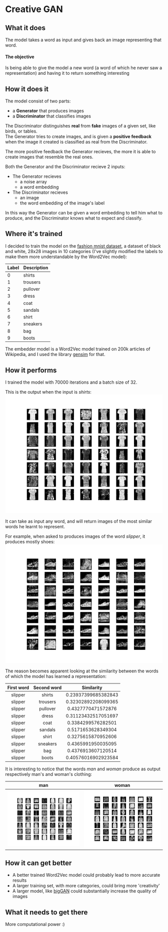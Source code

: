 # Creative GAN

## What it does

The model takes a word as input and gives back an image representing that word.  

#### The objective
Is being able to give the model a new word (a word of which he never saw a representation) and having it to return something interesting

## How it does it

The model consist of two parts:

- a **Generator** that produces images
- a **Discriminator** that classifies images

The Discriminator distinguishes **real** from **fake** images of a given set, like birds, or tables.  
The Generator tries to create images, and is given a **positive feedback** when the image it created is classified as real from the Discriminator.  

The more positive feedback the Generator recieves, the more it is able to create images that resemble the real ones.

Both the Generator and the Discriminator recieve 2 inputs:

- The Generator recieves 
    - a noise array
    - a word embedding
- The Discriminator recieves 
    - an image 
    - the word embedding of the image's label

In this way the Generator can be given a word embedding to tell him what to produce, and the Discriminator knows what to expect and classify.

## Where it's trained

I decided to train the model on the [fashion mnist dataset](https://github.com/zalandoresearch/fashion-mnist), a dataset of black and white, 28x28 images in 10 categories (I've slightly modified the labels to make them more understandable by the Word2Vec model):

| Label | Description |
| --- | --- |
| 0 | shirts |
| 1 | trousers |
| 2 | pullover |
| 3 | dress |
| 4 | coat |
| 5 | sandals |
| 6 | shirt |
| 7 | sneakers |
| 8 | bag |
| 9 | boots |

The embedder model is a Word2Vec model trained on 200k articles of Wikipedia, and I used the library [gensim](https://github.com/RaRe-Technologies/gensim) for that.

## How it performs 

I trained the model with 70000 iterations and a batch size of 32.

This is the output when the input is *shirts*:
![alt text](images/shirts.png)

It can take as input any word, and will return images of the most similar words he learnt to represent.

For example, when asked to produces images of the word *slipper*, it produces mostly shoes:
![slipper](images/slipper.png)

The reason becomes apparent looking at the similarity between the words of which the model has learned a representation:

First word | Second word | Similarity
:---------:|:-----------:|:-------------------:
slipper    | shirts      | 0.23937399685382843
slipper    | trousers    | 0.32302892208099365
slipper    | pullover    | 0.4327770471572876
slipper    | dress       | 0.31123432517051697
slipper    | coat        | 0.3384299576282501
slipper    | sandals     | 0.5171653628349304
slipper    | shirt       | 0.3275615870952606
slipper    | sneakers    | 0.4365991950035095
slipper    | bag         | 0.4376913607120514
slipper    | boots       | 0.40576016902923584

It is interesting to notice that the words *man* and *woman* produce as output respectively man's and woman's clothing:

man                    | woman
:---------------------:|:---------------------------:
![man](images/man.png) | ![woman](images/woman.png)

## How it can get better

- A better trained Word2Vec model could probably lead to more accurate results
- A larger training set, with more categories, could bring more 'creativity'
- A larger model, like [bigGAN](https://arxiv.org/abs/1809.11096) could substantially increase the quality of images

## What it needs to get there

More computational power :)


